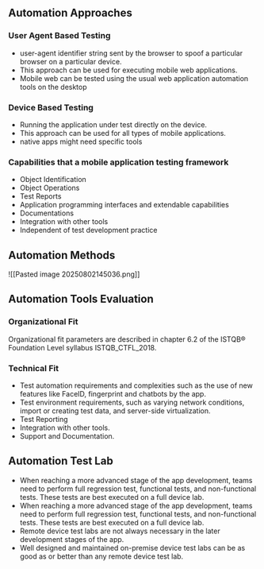## Automation Approaches
### User Agent Based Testing 
- user-agent identifier string sent by the browser to spoof a particular browser on a particular device.
- This approach can be used for executing mobile web applications.
- Mobile web can be tested using the usual web application automation tools on the desktop
### Device Based Testing
- Running the application under test directly on the device.
- This approach can be used for all types of mobile applications.
- native apps might need specific tools
### Capabilities that a mobile application testing framework
- Object Identification 
- Object Operations 
- Test Reports 
- Application programming interfaces and extendable capabilities
- Documentations 
- Integration with other tools 
- Independent of test development practice
## Automation Methods 
![[Pasted image 20250802145036.png]]
## Automation Tools Evaluation
### Organizational Fit 
Organizational fit parameters are described in chapter 6.2 of the ISTQB® Foundation Level syllabus ISTQB_CTFL_2018.
### Technical Fit
- Test automation requirements and complexities such as the use of new features like FaceID, fingerprint and chatbots by the app.
- Test environment requirements, such as varying network conditions, import or creating test data, and server-side virtualization.
- Test Reporting 
- Integration with other tools.
- Support and Documentation.
## Automation Test Lab
- When reaching a more advanced stage of the app development, teams need to perform full regression test, functional tests, and non-functional tests. These tests are best executed on a full device lab.
- When reaching a more advanced stage of the app development, teams need to perform full regression test, functional tests, and non-functional tests. These tests are best executed on a full device lab.
- Remote device test labs are not always necessary in the later development stages of the app.
- Well designed and maintained on-premise device test labs can be as good as or better than any remote device test lab.